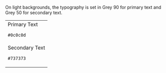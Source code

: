 <div class="grid-2">

On light backgrounds, the typography is set in Grey 90 for primary text and Grey 50 for secondary text.

<div>
<table class="example">
<tr><td markdown="1" class="bg-light">
Primary Text

`#0c0c0d`
</td></tr>
<tr><td markdown="1" class="bg-light secondary">
Secondary Text

`#737373`
</td></tr>
</table>
</div>
</div>
